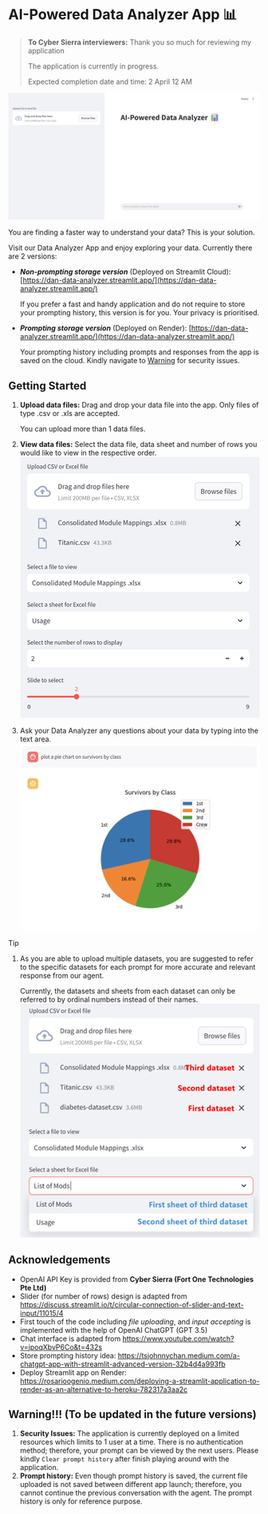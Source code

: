 # AI-Powered Data Analyzer App 📊
> **To Cyber Sierra interviewers:**
> Thank you so much for reviewing my application
>
> The application is currently in progress.
> 
> Expected completion date and time: 2 April 12 AM 

![fullpage](./images/fullpage.png)

You are finding a faster way to understand your data? This is your solution.

Visit our Data Analyzer App and enjoy exploring your data. Currently there are 2 versions:
* **_Non-prompting storage version_** (Deployed on Streamlit Cloud): [https://dan-data-analyzer.streamlit.app/](https://dan-data-analyzer.streamlit.app/)

    If you prefer a fast and handy application and do not require to store your prompting history, this version is for you. Your privacy is prioritised.

* **_Prompting storage version_** (Deployed on Render): [https://dan-data-analyzer.streamlit.app/](https://dan-data-analyzer.streamlit.app/)

    Your prompting history including prompts and responses from the app is saved on the cloud. Kindly navigate to [Warning](#warning-to-be-updated-in-the-future-versions) for security issues.

## Getting Started
1. **Upload data files:** Drag and drop your data file into the app. Only files of type .csv or .xls are accepted. 
    
    You can upload more than 1 data files.

1. **View data files:** Select the data file, data sheet and number of rows you would like to view in the respective order.
![viewdatafile](./images/viewdatafile.png)

1. Ask your Data Analyzer any questions about your data by typing into the text area.
![chat_piechart](./images/chat_piechart.png)

> [!TIP]
>
> 1. As you are able to upload multiple datasets, you are suggested to refer to the specific datasets for each prompt for more accurate and relevant response from our agent. 
>
>       Currently, the datasets and sheets from each dataset can only be referred to by ordinal numbers instead of their names.
> ![tips1](./images/tips1.png)


## Acknowledgements
* OpenAI API Key is provided from **Cyber Sierra (Fort One Technologies Pte Ltd)** 
* Slider (for number of rows) design is adapted from https://discuss.streamlit.io/t/circular-connection-of-slider-and-text-input/11015/4
* First touch of the code including _file uploading_, and _input accepting_ is implemented with the help of OpenAI ChatGPT (GPT 3.5)
* Chat interface is adapted from https://www.youtube.com/watch?v=jpoqXbvP6Co&t=432s
* Store prompting history idea: https://tsjohnnychan.medium.com/a-chatgpt-app-with-streamlit-advanced-version-32b4d4a993fb
* Deploy Streamlit app on Render: https://rosarioogenio.medium.com/deploying-a-streamlit-application-to-render-as-an-alternative-to-heroku-782317a3aa2c

## Warning!!! (To be updated in the future versions)
1. **Security Issues:** The application is currently deployed on a limited resources which limits to 1 user at a time. There is no authentication method; therefore, your prompt can be viewed by the next users. Please kindly ```Clear prompt history``` after finish playing around with the application.
1. **Prompt history:** Even though prompt history is saved, the current file uploaded is not saved between different app launch; therefore, you cannot continue the previous conversation with the agent. The prompt history is only for reference purpose.
